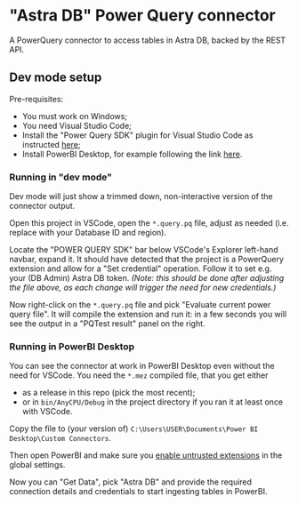 # "Astra DB" Power Query connector

A PowerQuery connector to access tables in Astra DB, backed by the REST API.

## Dev mode setup

Pre-requisites:

- You must work on Windows;
- You need Visual Studio Code;
- Install the "Power Query SDK" plugin for Visual Studio Code as instructed [here](https://learn.microsoft.com/en-us/power-query/install-sdk);
- Install PowerBI Desktop, for example following the link [here](https://learn.microsoft.com/en-us/power-query/power-query-ui).

### Running in "dev mode"

Dev mode will just show a trimmed down, non-interactive version of the connector output.

Open this project in VSCode, open the `*.query.pq` file, adjust as needed (i.e. replace with your Database ID and region).

Locate the "POWER QUERY SDK" bar below VSCode's Explorer left-hand navbar, expand it. It should have detected that the project is a PowerQuery extension and allow for a "Set credential" operation. Follow it to set e.g. your (DB Admin) Astra DB token. _(Note: this should be done after adjusting the file above, as each change will trigger the need for new credentials.)_

Now right-click on the `*.query.pq` file and pick "Evaluate current power query file". It will compile the extension and run it: in a few seconds you will see the output in a "PQTest result" panel on the right.

### Running in PowerBI Desktop

You can see the connector at work in PowerBI Desktop even without the need for VSCode. You need the `*.mez` compiled file, that you get either
- as a release in this repo (pick the most recent);
- or in `bin/AnyCPU/Debug` in the project directory if you ran it at least once with VSCode.

Copy the file to (your version of) `C:\Users\USER\Documents\Power BI Desktop\Custom Connectors`.

Then open PowerBI and make sure you [enable untrusted extensions](https://learn.microsoft.com/en-us/power-query/install-sdk#power-bi-desktop) in the global settings.

Now you can "Get Data", pick "Astra DB" and provide the required connection details and credentials to start ingesting tables in PowerBI.
